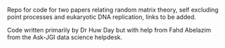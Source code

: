 Repo for code for two papers relating random matrix theory, self excluding point processes and eukaryotic DNA replication, links to be added.

Code written primarily by Dr Huw Day but with help from Fahd Abelazim from the Ask-JGI data science helpdesk.
